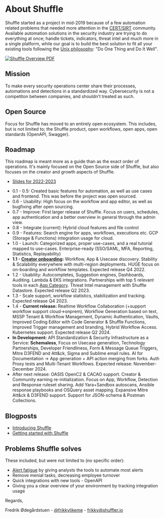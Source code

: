 # About Shuffle
Shuffle started as a project in mid-2019 because of a few automation related problems that needed more attention in the [CERT/SIRT](https://en.wikipedia.org/wiki/Computer_emergency_response_team) community. Available automation solutions in the security industry are trying to do everything at once; handle tickets, indicators, threat intel and much more in a single platform, while our goal is to build the best solution to fit all your existing tools following the [Unix philosophy](https://en.wikipedia.org/wiki/Unix_philosophy#Do_One_Thing_and_Do_It_Well): "Do One Thing and Do It Well". 

[![Shuffle Overview PDF](https://raw.githubusercontent.com/Shuffle/Shuffle-docs/master/assets/Shuffle%20Overview.png)](https://raw.githubusercontent.com/Shuffle/Shuffle-docs/master/assets/Shuffle%20Overview.pdf)

## Mission
To make every security operations center share their processes, automations and detections in a standardized way. Cybersecurity is not a competiton between companies, and shouldn't treated as such.

## Open Source
Focus for Shuffle has moved to an entirely open ecosystem. This includes, but is not limited to; the Shuffle product, open workflows, open apps, open standards (OpenAPI, Swagger).

## Roadmap
This roadmap is meant more as a guide than as the exact order of operations. It's mainly focused on the Open Source side of Shuffle, but also focuses on the creator and growth aspects of Shuffle.

- [Slides for 2022-2023](https://docs.google.com/presentation/d/1eqfeYOgfGV8srb_0Cox4ZDK_KuykiwB8LpxHHrTgw5o/edit?usp=sharing)

* 0.1 - 0.5: Created basic features for automation, as well as use cases and frontend. This was before the project was open sourced.
* 0.6 - Usability: High focus on the workflow and app editor, as well as bugfixing after open sourcing. 
* 0.7 - Improve: First larger release of Shuffle. Focus on users, schedules, app authentication and a better overview in general through the admin view.
* 0.8 - Integrate (current): Hybrid cloud features and file control 
* 0.9 - Features: Search engine for apps, workflows, executions etc. GCP (Storage & Functions) integration usage for cloud.
* 1.0 - Launch: Categorized apps, proper use-cases, and a real tutorial mapped to use-cases. Enterprise-ready (SSO/SAML, MFA, Reporting, Statistics, Replayability)
* **1.1 - [Creator onboarding](https://github.com/Shuffle/Shuffle/releases/tag/1.1.0):** Workflow, App & Usecase discovery. Stability & Scalability everywhere with multi-region deployments. HUGE focus on on-boarding and workflow templates. Expected release Q4 2022.
* 1.2 - Usability: Autocompletes, Suggestion engines, Dashboards, Auditing. Lambda & EKS integrations. Partnerships with top 5 relevant tools in each [App Category](https://shuffler.io/welcome?tab=2). Threat Intel management with Shuffle Datastore. Expected release Q2 2023. 
* 1.3 - Scale support, workflow statistics, stabilization and tracking.  Expected release Q4 2023.
* 1.4 - **Current release:** Realtime Workflow Collaboration (+support workflow support cloud->onprem), Workflow Generation based on text, MSSP Tenant & Workflow Management, Dynamic Authentication, Vaults, Improved Coding Editor with Code Generator & Shuffle Functions, Improved Trigger management and branding, Hybrid Workflow Access. Kubernetes support. Expected release Q2 2024. 
* **In Development:** API Standardization & Security Infrastructure as a Service: **Schemaless**, Focus on Usecase generation, Technology Partnerships, Developer Friendliness, Form & Message Queue Triggers, Mitre D3FEND and Att&ck, Sigma and Sublime email rules. AI for Documentation -> App generation + API action merging from forks. Auth Proxy tests and Multi-Tenant Workflows. Expected release: November-December 2024.
* After next release: OASIS OpenC2 & CACAO support. Creator & Community earning re-initialization. Focus on App, Workflow, Detection and Response ruleset sharing. Add Yara+Sandbox autoscans, Ansible response playbooks and OSQuery asset mapping. Expansive Mitre Att&ck & D3FEND support. Support for JSON-schema & Postman Collections. 
    
## Blogposts
* [Introducing Shuffle](https://medium.com/security-operation-capybara/introducing-shuffle-an-open-source-soar-platform-part-1-58a529de7d12)
* [Getting started with Shuffle](https://medium.com/@Frikkylikeme/getting-started-with-shuffle-an-open-source-soar-platform-part-2-1d7c67a64244)

## Problems Shuffle solves 
These included, but were not limited to (no specific order):
* [Alert fatigue](https://en.wikipedia.org/wiki/Alarm_fatigue) by giving analysts the tools to automate most alerts
* Remove menial tasks, decreasing employee turnover
* Quick integrations with new tools - OpenAPI
* Giving you a clear overview of your environment by tracking integration usage

Regards,

Fredrik Ødegårdstuen - [@frikkylikeme](https://twitter.com/Frikkylikeme) - [frikky@shuffler.io](mailto:frikky@shuffler.io)
